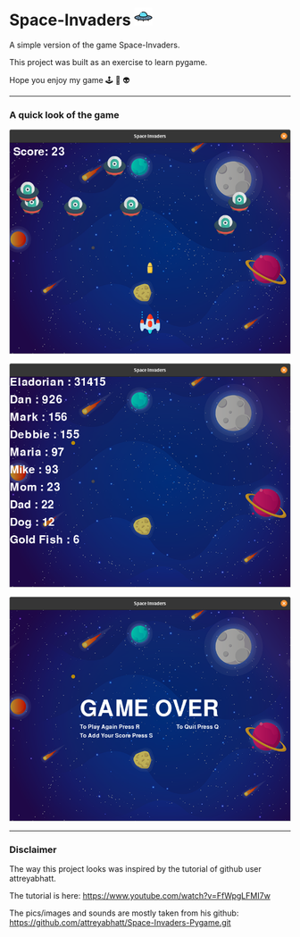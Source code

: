 # Space-Invaders ![UFO icon](ufo.png)

A simple version of the game Space-Invaders.

This project was built as an exercise to learn pygame.

Hope you enjoy my game 🕹️ 👾 👽

---

### A quick look of the game

![in game pic](in_game.png)

![score](score.png)

![game over](game_over.png)

---

### Disclaimer

The way this project looks was inspired by the tutorial of github user attreyabhatt.

The tutorial is here: https://www.youtube.com/watch?v=FfWpgLFMI7w

The pics/images and sounds are mostly taken from his github: 
https://github.com/attreyabhatt/Space-Invaders-Pygame.git
